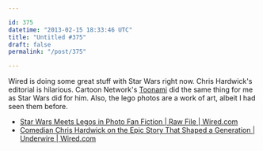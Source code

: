 ```yaml
---

id: 375
datetime: "2013-02-15 18:33:46 UTC"
title: "Untitled #375"
draft: false
permalink: "/post/375"

---
```


Wired is doing some great stuff with Star Wars right now. Chris Hardwick's editorial is hilarious. Cartoon Network's [Toonami](http://en.wikipedia.org/wiki/Toonami) did the same thing for me as Star Wars did for him. Also, the lego photos are a work of art, albeit I had seen them before. 

 
 * [Star Wars Meets Legos in Photo Fan Fiction | Raw File | Wired.com](http://www.wired.com/rawfile/2013/02/star-wars-lego/)
 * [Comedian Chris Hardwick on the Epic Story That Shaped a Generation | Underwire | Wired.com](http://www.wired.com/underwire/2013/02/star-wars-intro/)



